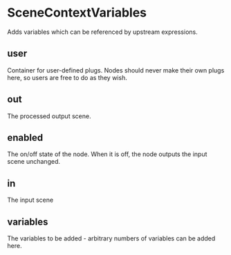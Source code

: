 # SceneContextVariables

Adds variables which can be referenced by upstream expressions.

## user

 Container for user-defined plugs. Nodes
should never make their own plugs here,
so users are free to do as they wish.

## out

 The processed output scene.

## enabled

 The on/off state of the node. When it is off, the node outputs the input scene unchanged.

## in

 The input scene

## variables

 The variables to be added - arbitrary numbers of variables
can be added here.

